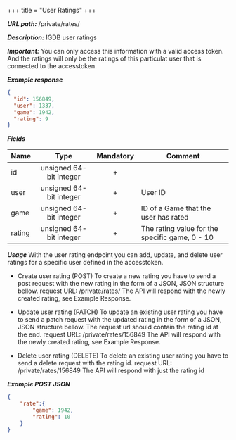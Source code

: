 +++
title = "User Ratings"
+++

***URL path:*** /private/rates/

***Description:*** IGDB user ratings

***Important:*** You can only access this information with a valid access token. And the ratings will only be the ratings of this particulat user that is connected to the accesstoken.

***Example response***
```json
{
  "id": 156849,
  "user": 1337,
  "game": 1942,
  "rating": 9
}
```

***Fields***

| Name         | Type                    | Mandatory | Comment |
| ------------ |:-----------------------:|:---------:| ------- |
| id           | unsigned 64-bit integer |     +     ||
| user         | unsigned 64-bit integer |     +     | User ID |
| game         | unsigned 64-bit integer |     +     | ID of a Game that the user has rated |
| rating       | unsigned 64-bit integer |     +     | The rating value for the specific game, 0 - 10 |

***Usage***
With the user rating endpoint you can add, update, and delete user ratings for a specific user defined in the accesstoken. 

* Create user rating (POST)
To create a new rating you have to send a post request with the new rating in the form of a JSON, JSON structure bellow.
request URL: /private/rates/
The API will respond with the newly created rating, see Example Response.

* Update user rating (PATCH)
To update an existing user rating you have to send a patch request with the updated rating in the form of a JSON, JSON structure bellow. The request url should contain the rating id at the end. 
request URL: /private/rates/156849
The API will respond with the newly created rating, see Example Response.

* Delete user rating (DELETE)
To delete an existing user rating you have to send a delete request with the rating id.
request URL: /private/rates/156849
The API will respond with just the rating id 

***Example POST JSON***
```json
{
	"rate":{
        "game": 1942,
        "rating": 10
    }
}
```
